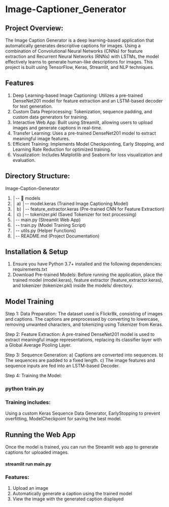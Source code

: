 ﻿# Image-Captioner_Generator
## Project Overview:
The Image Caption Generator is a deep learning-based application that automatically generates descriptive captions for images. Using a combination of Convolutional Neural Networks (CNNs) for feature extraction and Recurrent Neural Networks (RNNs) with LSTMs, the model effectively learns to generate human-like descriptions for images. This project is built using TensorFlow, Keras, Streamlit, and NLP techniques.

## Features
1) Deep Learning-based Image Captioning: Utilizes a pre-trained DenseNet201 model for feature extraction and an LSTM-based decoder for text generation.
2) Custom Data Preprocessing: Tokenization, sequence padding, and custom data generators for training.
3) Interactive Web App: Built using Streamlit, allowing users to upload images and generate captions in real-time.
4) Transfer Learning: Uses a pre-trained DenseNet201 model to extract meaningful image features.
5) Efficient Training: Implements Model Checkpointing, Early Stopping, and Learning Rate Reduction for optimized training.
6) Visualization: Includes Matplotlib and Seaborn for loss visualization and evaluation.

## Directory Structure:
   Image-Caption-Generator
1) │-- 📂 models
2) │   a) │-- model.keras  (Trained Image Captioning Model)
3) │   b) │-- feature_extractor.keras (Pre-trained CNN for Feature Extraction)
4) │   c) │-- tokenizer.pkl (Saved Tokenizer for text processing)
5) │-- main.py (Streamlit Web App)
6) │-- train.py (Model Training Script)
7) │-- utils.py (Helper Functions)
8) │-- README.md (Project Documentation)

## Installation & Setup
1) Ensure you have Python 3.7+ installed and the following dependencies: requirements.txt
2) Download Pre-trained Models: Before running the application, place the trained model (model.keras), feature extractor (feature_extractor.keras), and tokenizer (tokenizer.pkl) inside the models/ directory.

## Model Training
Step 1: Data Preparation:
The dataset used is Flickr8k, consisting of images and captions. The captions are preprocessed by converting to lowercase, removing unwanted characters, and tokenizing using Tokenizer from Keras.

Step 2: Feature Extraction:
A pre-trained DenseNet201 model is used to extract meaningful image representations, replacing its classifier layer with a Global Average Pooling Layer.

Step 3: Sequence Generation:
a) Captions are converted into sequences.
b) The sequences are padded to a fixed length.
c) The image features and sequence inputs are fed into an LSTM-based Decoder.

Step 4: Training the Model: 
### python train.py
### Training includes:
Using a custom Keras Sequence Data Generator, 
EarlyStopping to prevent overfitting, 
ModelCheckpoint for saving the best model.

## Running the Web App
Once the model is trained, you can run the Streamlit web app to generate captions for uploaded images.
#### streamlit run main.py

### Features:
1) Upload an image
2) Automatically generate a caption using the trained model
3) View the image with the generated caption displayed
